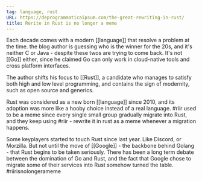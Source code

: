 ```yaml
---
tag: language, rust
URL: https://deprogrammaticaipsum.com/the-great-rewriting-in-rust/
title: Rerite in Rust is no longer a meme
---
```



Each decade comes with a modern [[language]] that resolve a problem at the time. the blog author is guessing who is the winner for the 20s, and it's neither C or Java - despite these twos are trying to come back. It's not [[Go]] either, since he claimed Go can only work in cloud-native tools and cross platform interfaces.

The author shifts his focus to [[Rust]], a candidate who manages to satisfy both high and low level programming, and contains the sign of modernity, such as open source and generics.

Rust was considered as a new born [[language]] since 2010, and its adoption was more like a hooby choice instead of a real language. #riir used to be a meme since every single small group gradually migrate into Rust, and they keep using #riir - rewrite it in rust as a meme whenever a migration happens. 

Some keyplayers started to touch Rust since last year. Like Discord, or Morzilla. But not until the move of [[Google]] - the backbone behind Golang - that Rust begins to be taken seriously. There has been a long term debate between the domination of Go and Rust, and the fact that Google chose to migrate some of their services into Rust somehow turned the table. #riirisnolongerameme